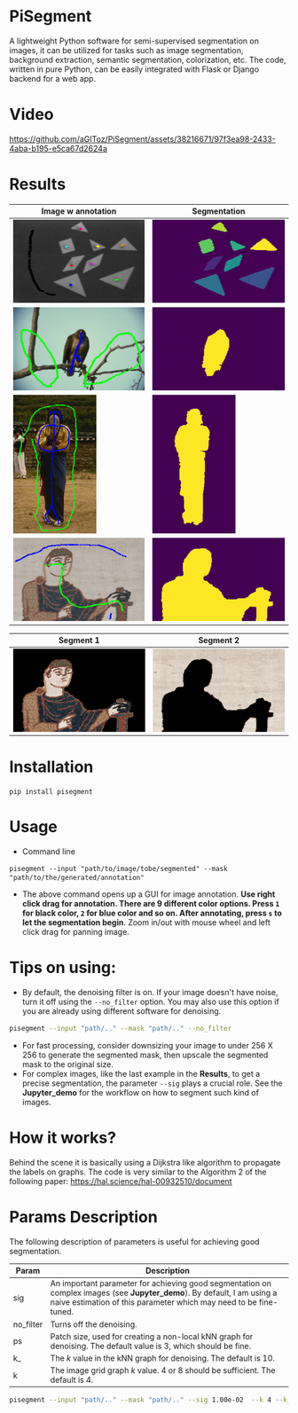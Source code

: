 # PiSegment
A lightweight Python software for semi-supervised segmentation on images, it can be utilized for tasks such as image segmentation, background extraction, semantic segmentation, colorization, etc. The code, written in pure Python, can be easily integrated with Flask or Django backend for a web app.

# Video
https://github.com/aGIToz/PiSegment/assets/38216671/97f3ea98-2433-4aba-b195-e5ca67d2624a


# Results


| Image w annotation    | Segmentation |
| ----------- | ----------- |
|<img src="./imgs/combined_tan.png" alt="org_img" width="250" height="150">   | <img src="./imgs/seg_image_tan.png" alt="segmented" width="250" height="150">    |
|<img src="./imgs/combined_mask_bird.png" alt="org_img" width="250" height="150">   | <img src="./imgs/seg_image_bird.png" alt="segmented" width="250" height="150">    |
|<img src="./imgs/combined_mask_jap.png" alt="org_img" width="150" height="250">   | <img src="./imgs/seg_image_jap.png" alt="segmented" width="150" height="250">    |
|<img src="./imgs/combined_tap.png" alt="org_img" width="250" height="150">   | <img src="./imgs/seg_image_tap.png" alt="segmented" width="250" height="150">    |

| Segment 1   | Segment 2 |
| ----------- | ----------- |
|<img src="./imgs/seg_4_tap.png" alt="org_img" width="250" height="150">   | <img src="./imgs/seg_3_tap.png" alt="segmented" width="250" height="150">    |


# Installation
```
pip install pisegment
```

# Usage
- Command line
```
pisegment --input "path/to/image/tobe/segmented" --mask "path/to/the/generated/annotation"
```
- The above command opens up a GUI for image annotation. **Use right click drag for annotation. There are 9 different color options. Press `1` for black color, `2` for blue color and so on. After annotating, press `s` to let the segmentation begin**. Zoom in/out with mouse wheel and left click drag for panning image.

# Tips on using:
- By default, the denoising filter is on. If your image doesn't have noise, turn it off using the `--no_filter` option. You may also use this option if you are already using different software for denoising.
```bash
pisegment --input "path/.." --mask "path/.." --no_filter
```
- For fast processing, consider downsizing your image to under 256 X 256 to generate the segmented mask, then upscale the segmented mask to the original size.
- For complex images, like the last example in the **Results**, to get a precise segmentation, the parameter `--sig` plays a crucial role. See the **Jupyter_demo** for the workflow on how to segment such kind of images.

# How it works?
Behind the scene it is basically using a Dijkstra like algorithm to propagate the labels on graphs. The code is very similar to the Algorithm 2 of the following paper: https://hal.science/hal-00932510/document

# Params Description
The following description of parameters is useful for achieving good segmentation.

| Param | Description |
| --- | --- |
| sig | An important parameter for achieving good segmentation on complex images (see **Jupyter_demo**). By default, I am using a naive estimation of this parameter which may need to be fine-tuned. |
| no_filter | Turns off the denoising. |
| ps | Patch size, used for creating a non-local kNN graph for denoising. The default value is 3, which should be fine. |
| k_ | The $k$ value in the kNN graph for denoising. The default is 10. |
| k | The image grid graph $k$ value. 4 or 8 should be sufficient. The default is 4. |
```bash
pisegment --input "path/.." --mask "path/.." --sig 1.00e-02  --k 4 --k_ 10 --ps 3 --no_filter
```

